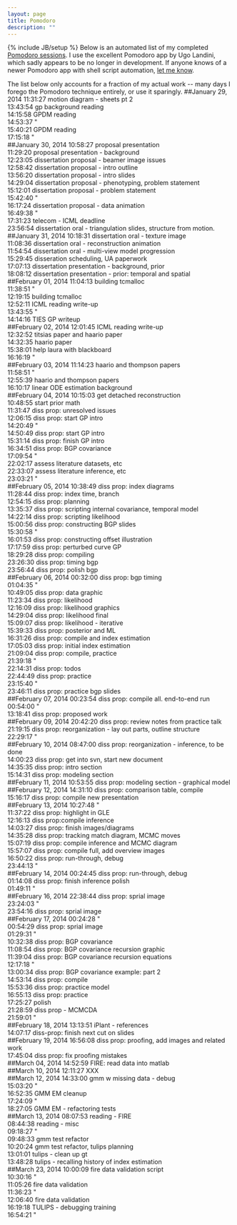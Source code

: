 ```yaml
---
layout: page
title: Pomodoro
description: ""
---
```

{% include JB/setup %}
Below is an automated list of my completed [Pomodoro sessions](http://en.wikipedia.org/wiki/Pomodoro_Technique).  I use the excellent Pomodoro app by Ugo Landini, which sadly appears to be no longer in development.  If anyone knows of a newer Pomodoro app with shell script automation, [let me know]({{site.baseurl}}/contact.html).

The list below only accounts for a fraction of my actual work -- many days I forego the Pomodoro technique entirely, or use it sparingly.
<a id="2014"></a>
<a id="2014_01"></a>
<a id="2014_01_29"></a>
##January 29, 2014
11:31:27 motion diagram - sheets pt 2  
13:43:54 gp background reading  
14:15:58 GPDM reading  
14:53:37 "  
15:40:21 GPDM reading  
17:15:18 "  
<a id="2014_01_30"></a>
##January 30, 2014
10:58:27 proposal presentation  
11:29:20 proposal presentation - background  
12:23:05 dissertation proposal - beamer image issues  
12:58:42 dissertation proposal - intro outline  
13:56:20 dissertation proposal - intro slides  
14:29:04 dissertation proposal - phenotyping, problem statement  
15:12:01 dissertation proposal - problem statement  
15:42:40 "  
16:17:24 dissertation proposal - data animation  
16:49:38 "  
17:31:23 telecom - ICML deadline  
23:56:54 dissertation oral - triangulation slides, structure from motion.  
<a id="2014_01_31"></a>
##January 31, 2014
10:18:31 dissertation oral - texture image  
11:08:36 dissertation oral - reconstruction animation  
11:54:54 dissertation oral - multi-view model progression  
15:29:45 disseration scheduling, UA paperwork  
17:07:13 dissertation presentation - background, prior  
18:08:12 dissertation presentation - prior: temporal and spatial  
<a id="2014_02"></a>
<a id="2014_02_01"></a>
##February 01, 2014
11:04:13 building tcmalloc  
11:38:51 "  
12:19:15 building tcmalloc  
12:52:11 ICML reading write-up  
13:43:55 "  
14:14:16 TIES GP writeup  
<a id="2014_02_02"></a>
##February 02, 2014
12:01:45 ICML reading write-up  
12:32:52 titsias paper and haario paper  
14:32:35 haario paper  
15:38:01 help laura with blackboard  
16:16:19 "  
<a id="2014_02_03"></a>
##February 03, 2014
11:14:23 haario and thompson papers  
11:58:51 "  
12:55:39 haario and thompson papers  
16:10:17 linear ODE estimation background  
<a id="2014_02_04"></a>
##February 04, 2014
10:15:03 get detached reconstruction  
10:48:55 start prior math  
11:31:47 diss prop: unresolved issues  
12:06:15 diss prop: start GP intro  
14:20:49 "  
14:50:49 diss prop: start GP intro  
15:31:14 diss prop: finish GP intro  
16:34:51 diss prop: BGP covariance  
17:09:54 "  
22:02:17 assess literature datasets, etc  
22:33:07 assess literature inference, etc  
23:03:21 "  
<a id="2014_02_05"></a>
##February 05, 2014
10:38:49 diss prop: index diagrams  
11:28:44 diss prop: index time, branch  
12:54:15 diss prop: planning  
13:35:37 diss prop: scripting internal covariance, temporal model  
14:22:14 diss prop: scripting likelihood  
15:00:56 diss prop: constructing BGP slides  
15:30:58 "  
16:01:53 diss prop: constructing offset illustration  
17:17:59 diss prop: perturbed curve GP  
18:29:28 diss prop: compiling  
23:26:30 diss prop: timing bgp  
23:56:44 diss prop: polish bgp  
<a id="2014_02_06"></a>
##February 06, 2014
00:32:00 diss prop: bgp timing  
01:04:35 "  
10:49:05 diss prop: data graphic  
11:23:34 diss prop: likelihood  
12:16:09 diss prop: likelihood graphics  
14:29:04 diss prop: likelihood final  
15:09:07 diss prop: likelihood - iterative  
15:39:33 diss prop: posterior and ML  
16:31:26 diss prop: compile and index estimation  
17:05:03 diss prop: initial index estimation  
21:09:04 diss prop: compile, practice  
21:39:18 "  
22:14:31 diss prop: todos  
22:44:49 diss prop: practice  
23:15:40 "  
23:46:11 diss prop: practice bgp slides  
<a id="2014_02_07"></a>
##February 07, 2014
00:23:54 diss prop: compile all. end-to-end run  
00:54:00 "  
13:18:41 diss prop: proposed work  
<a id="2014_02_09"></a>
##February 09, 2014
20:42:20 diss prop: review notes from practice talk  
21:19:15 diss prop: reorganization - lay out parts, outline structure  
22:29:17 "  
<a id="2014_02_10"></a>
##February 10, 2014
08:47:00 diss prop: reorganization - inference, to be done  
14:00:23 diss prop: get into svn, start new document  
14:35:35 diss prop: intro section  
15:14:31 diss prop: modeling section  
<a id="2014_02_11"></a>
##February 11, 2014
10:53:55 diss prop: modeling section - graphical model  
<a id="2014_02_12"></a>
##February 12, 2014
14:31:10 diss prop: comparison table, compile  
15:16:17 diss prop: compile new presentation  
<a id="2014_02_13"></a>
##February 13, 2014
10:27:48 "  
11:37:22 diss prop: highlight in GLE  
12:16:13 diss prop:compile inference  
14:03:27 diss prop: finish images/diagrams  
14:35:28 diss prop: tracking match diagram, MCMC moves  
15:07:19 diss prop: compile inference and MCMC diagram  
15:57:07 diss prop: compile full, add overview images  
16:50:22 diss prop: run-through, debug  
23:44:13 "  
<a id="2014_02_14"></a>
##February 14, 2014
00:24:45 diss prop: run-through, debug  
01:14:08 diss prop: finish inference polish  
01:49:11 "  
<a id="2014_02_16"></a>
##February 16, 2014
22:38:44 diss prop: sprial image  
23:24:03 "  
23:54:16 diss prop: sprial image  
<a id="2014_02_17"></a>
##February 17, 2014
00:24:28 "  
00:54:29 diss prop: sprial image  
01:29:31 "  
10:32:38 diss prop: BGP covariance  
11:08:54 diss prop: BGP covariance recursion graphic  
11:39:04 diss prop: BGP covariance recursion equations  
12:17:18 "  
13:00:34 diss prop: BGP covariance example: part 2  
14:53:14 diss prop: compile  
15:53:36 diss prop: practice model  
16:55:13 diss prop: practice  
17:25:27 polish  
21:28:59 diss prop - MCMCDA  
21:59:01 "  
<a id="2014_02_18"></a>
##February 18, 2014
13:13:51 iPlant - references  
14:07:17 diss-prop: finish next cut on slides  
<a id="2014_02_19"></a>
##February 19, 2014
16:56:08 diss prop: proofing, add images and related work  
17:45:04 diss prop: fix proofing mistakes  
<a id="2014_03"></a>
<a id="2014_03_04"></a>
##March 04, 2014
14:52:59 FIRE: read data into matlab  
<a id="2014_03_10"></a>
##March 10, 2014
12:11:27 XXX  
<a id="2014_03_12"></a>
##March 12, 2014
14:33:00 gmm w missing data - debug  
15:03:20 "  
16:52:35 GMM EM cleanup  
17:24:09 "  
18:27:05 GMM EM - refactoring tests  
<a id="2014_03_13"></a>
##March 13, 2014
08:07:53 reading - FIRE  
08:44:38 reading - misc  
09:18:27 "  
09:48:33 gmm test refactor  
10:20:24 gmm test refactor, tulips planning  
13:01:01 tulips - clean up gt  
13:48:28 tulips - recalling history of index estimation  
<a id="2014_03_23"></a>
##March 23, 2014
10:00:09 fire data validation script  
10:30:16 "  
11:05:26 fire data validation  
11:36:23 "  
12:06:40 fire data validation  
16:19:18 TULIPS - debugging training  
16:54:21 "  
